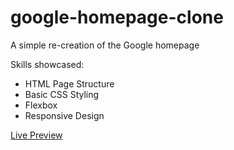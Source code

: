 # google-homepage-clone
<p>A simple re-creation of the Google homepage</p>

<p>Skills showcased:</p>
<ul>
  <li>HTML Page Structure</li>
  <li>Basic CSS Styling</li>
  <li>Flexbox</li>
  <li>Responsive Design</li>
 </ul>
 
 <p><a href="#">Live Preview</a></p>
